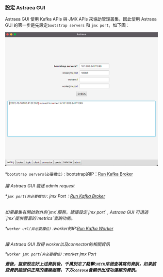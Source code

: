 ### 設定 Astraea GUI

Astraea GUI 使用 Kafka APIs 與 JMX APIs 來協助管理叢集，因此使用 Astraea GUI 的第一步是先設定`bootstrap servers` 和 `jmx port`，如下圖：

![setting](setting.png)

*`bootstrap servers(必要欄位)` : bootstrap的IP：[Run Kafka Broker](https://github.com/skiptests/astraea/blob/main/docs/run_kafka_broker.md)
<h6>讓 Astraea GUI 發送 admin request

*`jmx port(非必要欄位)`: jmx Port：[Run Kafka Broker](https://github.com/skiptests/astraea/blob/main/docs/run_kafka_broker.md)
<h6>如果叢集有開啟對外的`jmx`服務，建議設定`jmx port` , Astraea GUI 可透過`jmx`提供豐富的`metrics`查詢功能。

*`worker url(非必要欄位)` :worker的IP:[Run Kafka Worker](https://github.com/skiptests/astraea/blob/main/docs/run_kafka_worker.md)
<h6>讓 Astraea GUI 取得 worker以及connector的相關資訊

*`worker jmx port(非必要欄位)` :worker jmx Port

**最後，當您設定好上述資訊後，千萬別忘了點擊`CHECK`來檢查填寫的資訊，如果該些資訊能提供正常的連線服務，下方`console`會顯示出成功連線的資訊。**